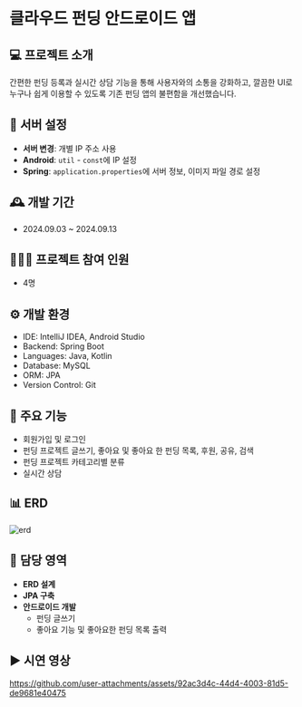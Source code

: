 # 클라우드 펀딩 안드로이드 앱

## 💻 프로젝트 소개
간편한 펀딩 등록과 실시간 상담 기능을 통해 사용자와의 소통을 강화하고, 깔끔한 UI로 누구나 쉽게 이용할 수 있도록 기존 펀딩 앱의 불편함을 개선했습니다.

## 🔧 서버 설정
- **서버 변경**: 개별 IP 주소 사용
- **Android**: `util` - `const`에 IP 설정
- **Spring**: `application.properties`에 서버 정보, 이미지 파일 경로 설정

## 🕰️ 개발 기간
* 2024.09.03 ~ 2024.09.13

## 🧑‍🤝‍🧑 프로젝트 참여 인원
* 4명

## ⚙️ 개발 환경
* IDE: IntelliJ IDEA, Android Studio
* Backend: Spring Boot
* Languages: Java, Kotlin
* Database: MySQL
* ORM: JPA
* Version Control: Git

## 📌 주요 기능
* 회원가입 및 로그인
* 펀딩 프로젝트 글쓰기, 좋아요 및 좋아요 한 펀딩 목록, 후원, 공유, 검색
* 펀딩 프로젝트 카테고리별 분류
* 실시간 상담

## 📊 ERD
![erd](https://github.com/user-attachments/assets/c253579f-06f2-4a9b-92b3-7967d570a37d)

## 🙋 담당 영역
- **ERD 설계**
- **JPA 구축**
- **안드로이드 개발**
  - 펀딩 글쓰기
  - 좋아요 기능 및 좋아요한 펀딩 목록 출력

## ▶️ 시연 영상
https://github.com/user-attachments/assets/92ac3d4c-44d4-4003-81d5-de9681e40475




